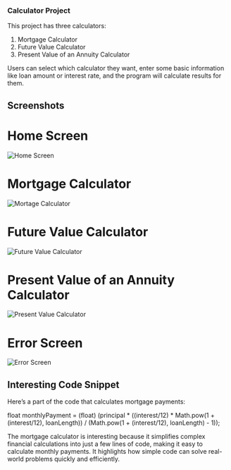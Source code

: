 ### Calculator Project

This project has three calculators:
1. Mortgage Calculator
2. Future Value Calculator
3. Present Value of an Annuity Calculator

Users can select which calculator they want, enter some basic information like loan amount or interest rate, and the program will calculate results for them.

## Screenshots

# Home Screen

![Home Screen](D:\pluralsight\java-development\workshops\WorkshopOne_FinancialCalculators\Screenshots\home.png)

# Mortgage Calculator

![Mortage Calculator](D:\pluralsight\java-development\workshops\WorkshopOne_FinancialCalculators\Screenshots\mortgage.png)

# Future Value Calculator

![Future Value Calculator](D:\pluralsight\java-development\workshops\WorkshopOne_FinancialCalculators\Screenshots\futurevalue.png)

# Present Value of an Annuity Calculator

![Present Value Calculator](D:\pluralsight\java-development\workshops\WorkshopOne_FinancialCalculators\Screenshots\presentvalue.png)

# Error Screen

![Error Screen](D:\pluralsight\java-development\workshops\WorkshopOne_FinancialCalculators\Screenshots\error.png)

## Interesting Code Snippet

Here’s a part of the code that calculates mortgage payments:

float monthlyPayment = (float) (principal * ((interest/12) * Math.pow(1 + (interest/12), loanLength))
                                / (Math.pow(1 + (interest/12), loanLength) - 1));

The mortgage calculator is interesting because it simplifies complex financial calculations into just a few lines of code, making it easy to calculate monthly payments. It highlights how simple code can solve real-world problems quickly and efficiently.